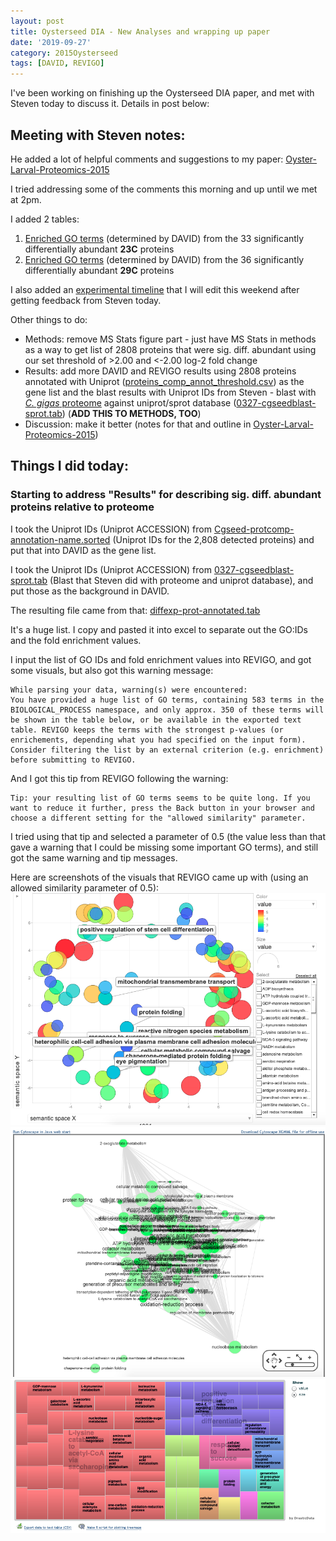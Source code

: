 ```yaml
---
layout: post
title: Oysterseed DIA - New Analyses and wrapping up paper
date: '2019-09-27'
category: 2015Oysterseed
tags: [DAVID, REVIGO]
---
```

I've been working on finishing up the Oysterseed DIA paper, and met with Steven today to discuss it. Details in post below: 

## Meeting with Steven notes:
He added a lot of helpful comments and suggestions to my paper: [Oyster-Larval-Proteomics-2015](https://docs.google.com/document/d/1OaYNzlOJr5QibCYt8--GMNGvXlzHPR9_daCkNUVkj-U/edit) 

I tried addressing some of the comments this morning and up until we met at 2pm. 

I added 2 tables:     
1. [Enriched GO terms](https://github.com/grace-ac/paper-pacific.oyster-larvae/blob/master/analyses/23C-GOterms-david.tab) (determined by DAVID) from the 33 significantly differentially abundant **23C** proteins
2. [Enriched GO terms](https://github.com/grace-ac/paper-pacific.oyster-larvae/blob/master/analyses/29C-GOterms-david.tab) (determined by DAVID) from the 36 significantly differentially abundant **29C** proteins

I also added an [experimental timeline](https://docs.google.com/drawings/d/1a_07IFVCd8HCAPcZn2pZ0yVXojNvf1XMSfvK6jz8QoA/edit?usp=sharing) that I will edit this weekend after getting feedback from Steven today. 

Other things to do:   
- Methods: remove MS Stats figure part - just have MS Stats in methods as a way to get list of 2808 proteins that were sig. diff. abundant using our set threshold of >2.00 and <-2.00 log-2 fold change
- Results: add more DAVID and REVIGO results using 2808 proteins annotated with Uniprot ([proteins_comp_annot_threshold.csv](https://github.com/grace-ac/paper-pacific.oyster-larvae/blob/master/analyses/proteins_comp_annot_threshold.csv)) as the gene list and the blast results with Uniprot IDs from Steven - blast with [_C. gigas_ proteome](https://raw.githubusercontent.com/grace-ac/paper-pacific.oyster-larvae/master/data/Cg_Giga_cont_prtc_AA.fasta) against uniprot/sprot database ([0327-cgseedblast-sprot.tab](https://raw.githubusercontent.com/grace-ac/paper-pacific.oyster-larvae/master/analyses/0327-cgseedblast-sprot.tab)) (**ADD THIS TO METHODS, TOO**)
- Discussion: make it better (notes for that and outline in [Oyster-Larval-Proteomics-2015](https://docs.google.com/document/d/1OaYNzlOJr5QibCYt8--GMNGvXlzHPR9_daCkNUVkj-U/edit)) 

## Things I did today: 
### Starting to address "Results" for describing sig. diff. abundant proteins relative to proteome

I took the Uniprot IDs (Uniprot ACCESSION) from [Cgseed-protcomp-annotation-name.sorted](https://raw.githubusercontent.com/grace-ac/paper-pacific.oyster-larvae/master/analyses/Cgseed-protcomp-annotation-name.sorted) (Uniprot IDs for the 2,808 detected proteins) and put that into DAVID as the gene list. 

I took the Uniprot IDs (Uniprot ACCESSION) from [0327-cgseedblast-sprot.tab](https://raw.githubusercontent.com/grace-ac/paper-pacific.oyster-larvae/master/analyses/0327-cgseedblast-sprot.tab) (Blast that Steven did with proteome and uniprot database), and put those as the background in DAVID. 

The resulting file came from that: [diffexp-prot-annotated.tab](https://github.com/grace-ac/paper-pacific.oyster-larvae/blob/master/analyses/diffexp-prot-annotated.tab)

It's a huge list. I copy and pasted it into excel to separate out the GO:IDs and the fold enrichment values. 

I input the list of GO IDs and fold enrichment values into REVIGO, and got some visuals, but also got this warning message:     
```
While parsing your data, warning(s) were encountered: 
You have provided a huge list of GO terms, containing 583 terms in the BIOLOGICAL_PROCESS namespace, and only approx. 350 of these terms will be shown in the table below, or be available in the exported text table. REVIGO keeps the terms with the strongest p-values (or enrichements, depending what you had specified on the input form). Consider filtering the list by an external criterion (e.g. enrichment) before submitting to REVIGO.
```

And I got this tip from REVIGO following the warning:      
```
Tip: your resulting list of GO terms seems to be quite long. If you want to reduce it further, press the Back button in your browser and choose a different setting for the "allowed similarity" parameter.
```

I tried using that tip and selected a parameter of 0.5 (the value less than that gave a warning that I could be missing some important GO terms), and still got the same warning and tip messages. 

Here are screenshots of the visuals that REVIGO came up with (using an allowed similarity parameter of 0.5):     
![img](../notebook-images/092719-revigo-screenshots/scatter.png)       
![img](../notebook-images/092719-revigo-screenshots/interactive.png)          
![img](../notebook-images/092719-revigo-screenshots/treemap.png)      
